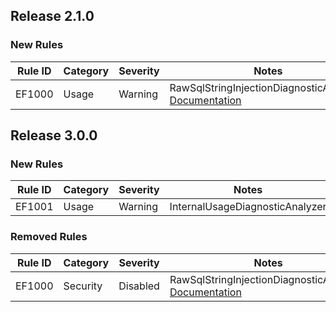 ## Release 2.1.0

### New Rules
Rule ID | Category | Severity | Notes
--------|----------|----------|-------
EF1000  | Usage    | Warning  | RawSqlStringInjectionDiagnosticAnalyzer, [Documentation](https://docs.microsoft.com/ef/core/querying/raw-sql)

## Release 3.0.0

### New Rules
Rule ID | Category | Severity | Notes
--------|----------|----------|-------
EF1001  | Usage    | Warning  | InternalUsageDiagnosticAnalyzer

### Removed Rules
Rule ID | Category | Severity | Notes
--------|----------|----------|--------------------
EF1000  | Security | Disabled | RawSqlStringInjectionDiagnosticAnalyzer, [Documentation](https://docs.microsoft.com/ef/core/querying/raw-sql)
